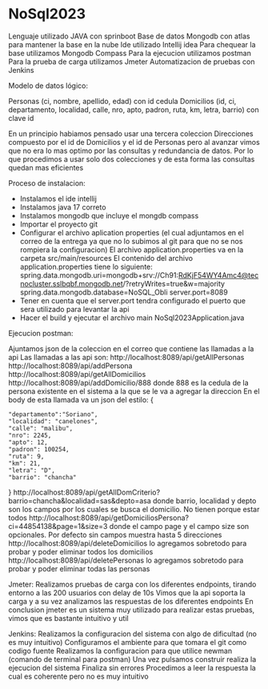 # NoSql2023

Lenguaje utilizado JAVA con sprinboot
Base de datos Mongodb con atlas para mantener la base en la nube
Ide utilizado Intellij idea
Para chequear la base utilizamos Mongodb Compass
Para la ejecucion utilizamos postman
Para la prueba de carga utilizamos Jmeter
Automatizacion de pruebas con Jenkins


Modelo de datos lógico:

Personas (ci, nombre, apellido, edad) con id cedula
Domicilios (id, ci, departamento, localidad, calle, nro, apto, padron, ruta, km, letra, barrio) con clave id

En un principio habiamos pensado usar una tercera coleccion Direcciones compuesto por el id de Domicilios y el id de Personas pero al avanzar vimos que no era lo mas optimo por las consultas y redundancia de datos. Por lo que procedimos a usar solo dos colecciones y de esta forma las consultas quedan mas eficientes

Proceso de instalacion:

- Instalamos el ide intellij
- Instalamos java 17 correto
- Instalamos mongodb que incluye el mongdb compass
- Importar el proyecto git
- Configurar el archivo aplication properties (el cual adjuntamos en el correo de la entrega ya que no lo subimos al git para que no se nos rompiera la configuracion)
  El archivo application.properties va en la carpeta src/main/resources
  El contenido del archivo application.properties tiene lo siguiente:
  spring.data.mongodb.uri=mongodb+srv://Ch91:RdKjF54WY4Amc4@tecnocluster.sslbqbf.mongodb.net/?retryWrites=true&w=majority
  spring.data.mongodb.database=NoSQL_Obli
  server.port=8089
- Tener en cuenta que el server.port tendra configurado el puerto que sera utilizado para levantar la api
- Hacer el build y ejecutar el archivo main NoSql2023Application.java

Ejecucion postman:

Ajuntamos json de la coleccion en el correo que contiene las llamadas a la api
Las llamadas a las api son:
http://localhost:8089/api/getAllPersonas
http://localhost:8089/api/addPersona
http://localhost:8089/api/getAllDomicilios
http://localhost:8089/api/addDomicilio/888 donde 888 es la cedula de la persona existente en el sistema a la que se le va a agregar la direccion
En el body de esta llamada va un json del estilo:
{

    "departamento":"Soriano",
    "localidad": "canelones",
    "calle": "malibu",
    "nro": 2245,
    "apto": 12,
    "padron": 100254,
    "ruta": 9,
    "km": 21,
    "letra": "D",
    "barrio": "chancha"
}
http://localhost:8089/api/getAllDomCriterio?barrio=chancha&localidad=sas&depto=asa donde barrio, localidad y depto son los campos por los cuales se busca el domicilio. No tienen porque estar todos
http://localhost:8089/api/getDomiciliosPersona?ci=44854138&page=1&size=3 donde el campo page y el campo size son opcionales. Por defecto sin campos muestra hasta 5 direcciones
http://localhost:8089/api/deleteDomicilios lo agregamos sobretodo para probar y poder eliminar todos los domicilios
http://localhost:8089/api/deletePersonas lo agregamos sobretodo para probar y poder eliminar todas las personas


Jmeter:
Realizamos pruebas de carga con los diferentes endpoints, tirando entorno a las 200 usuarios con delay de 10s 
Vimos que la api soporta la carga y a su vez analizamos las respuestas de los diferentes endpoints
En conclusion jmeter es un sistema muy utilizado para realizar estas pruebas, vimos que es bastante intuitivo y util

Jenkins:
Realizamos la configuracion del sistema con algo de dificultad (no es muy intuitivo)
Configuramos el ambiente para que tomara el git como codigo fuente
Realizamos la configuracion para que utilice newman (comando de terminal para postman)
Una vez pulsamos construir realiza la ejecucion del sistema
Finaliza sin errores
Procedimos a leer la respuesta la cual es coherente pero no es muy intuitivo
